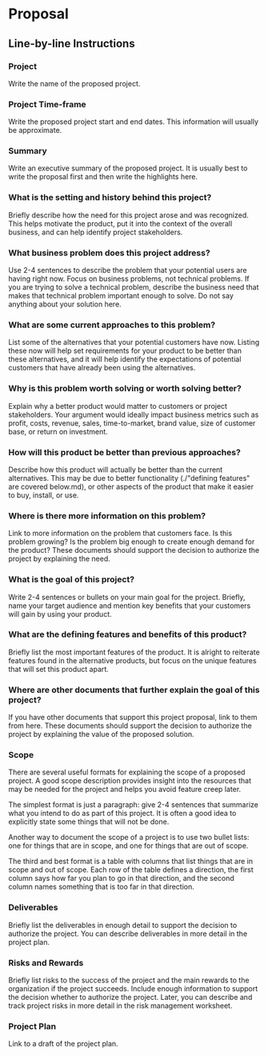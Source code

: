 # Proposal

## Line-by-line Instructions

### Project

Write the name of the proposed project.

### Project Time-frame

Write the proposed project start and end dates. This information will usually be approximate.

### Summary

Write an executive summary of the proposed project. It is usually best to write the proposal first and then write the highlights here.

### What is the setting and history behind this project?

Briefly describe how the need for this project arose and was recognized. This helps motivate the product, put it into the context of the overall business, and can help identify project stakeholders.

### What business problem does this project address?

Use 2-4 sentences to describe the problem that your potential users are having right now. Focus on business problems, not technical problems. If you are trying to solve a technical problem, describe the business need that makes that technical problem important enough to solve. Do not say anything about your solution here.

### What are some current approaches to this problem?

List some of the alternatives that your potential customers have now. Listing these now will help set requirements for your product to be better than these alternatives, and it will help identify the expectations of potential customers that have already been using the alternatives.

### Why is this problem worth solving or worth solving better?

Explain why a better product would matter to customers or project stakeholders. Your argument would ideally impact business metrics such as profit, costs, revenue, sales, time-to-market, brand value, size of customer base, or return on investment.

### How will this product be better than previous approaches?

Describe how this product will actually be better than the current alternatives. This may be due to better functionality (./"defining features" are covered below.md), or other aspects of the product that make it easier to buy, install, or use.

### Where is there more information on this problem?

Link to more information on the problem that customers face. Is this problem growing? Is the problem big enough to create enough demand for the product? These documents should support the decision to authorize the project by explaining the need.

### What is the goal of this project?

Write 2-4 sentences or bullets on your main goal for the project. Briefly, name your target audience and mention key benefits that your customers will gain by using your product.

### What are the defining features and benefits of this product?

Briefly list the most important features of the product. It is alright to reiterate features found in the alternative products, but focus on the unique features that will set this product apart.

### Where are other documents that further explain the goal of this project?

If you have other documents that support this project proposal, link to them from here. These documents should support the decision to authorize the project by explaining the value of the proposed solution.

### Scope

There are several useful formats for explaining the scope of a proposed project. A good scope description provides insight into the resources that may be needed for the project and helps you avoid feature creep later.

The simplest format is just a paragraph: give 2-4 sentences that summarize what you intend to do as part of this project. It is often a good idea to explicitly state some things that will not be done.

Another way to document the scope of a project is to use two bullet lists: one for things that are in scope, and one for things that are out of scope.

The third and best format is a table with columns that list things that are in scope and out of scope. Each row of the table defines a direction, the first column says how far you plan to go in that direction, and the second column names something that is too far in that direction.

### Deliverables

Briefly list the deliverables in enough detail to support the decision to authorize the project. You can describe deliverables in more detail in the project plan.

### Risks and Rewards

Briefly list risks to the success of the project and the main rewards to the organization if the project succeeds. Include enough information to support the decision whether to authorize the project. Later, you can describe and track project risks in more detail in the risk management worksheet.

### Project Plan

Link to a draft of the project plan.
